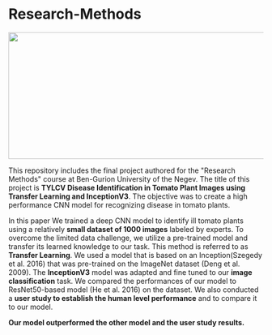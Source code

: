 # Research-Methods

<p align="center">
<img src="Media/Screenshot 2022-09-19 174124.png"  width="753" height="250">
</p>

This repository includes the final project authored for the "Research Methods" course at Ben-Gurion University of the Negev. The title of this project is **TYLCV Disease Identification in Tomato Plant Images using Transfer Learning and InceptionV3**. The objective was to create a high performance CNN model for recognizing disease in tomato plants.

In this paper We trained a deep CNN model to identify ill tomato plants using a relatively **small dataset of 1000 images** labeled by experts. To overcome the limited data challenge, we utilize a pre-trained model and transfer its learned knowledge to our task. This method is referred to as **Transfer Learning**. We used a model that is based on an Inception(Szegedy et al. 2016) that was pre-trained on the ImageNet dataset (Deng et al. 2009). The **InceptionV3** model was adapted and fine tuned to our **image classification** task. We compared the performances of our model to ResNet50-based model (He et al. 2016) on the dataset. We also conducted a **user study to establish the human level performance** and to compare it to our model.

**Our model outperformed the other model and the user study results.**

